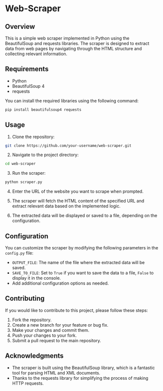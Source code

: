 # Web-Scraper

## Overview

This is a simple web scraper implemented in Python using the BeautifulSoup and requests libraries. The scraper is designed to extract data from web pages by navigating through the HTML structure and collecting relevant information.

## Requirements

- Python
- BeautifulSoup 4
- requests

You can install the required libraries using the following command:

```bash
pip install beautifulsoup4 requests
```

## Usage

1. Clone the repository:

```bash
git clone https://github.com/your-username/web-scraper.git
```

2. Navigate to the project directory:

```bash
cd web-scraper
```

3. Run the scraper:

```bash
python scraper.py
```

4. Enter the URL of the website you want to scrape when prompted.

5. The scraper will fetch the HTML content of the specified URL and extract relevant data based on the implemented logic.

6. The extracted data will be displayed or saved to a file, depending on the configuration.

## Configuration

You can customize the scraper by modifying the following parameters in the `config.py` file:

- `OUTPUT_FILE`: The name of the file where the extracted data will be saved.
- `SAVE_TO_FILE`: Set to `True` if you want to save the data to a file, `False` to display it in the console.
- Add additional configuration options as needed.

## Contributing

If you would like to contribute to this project, please follow these steps:

1. Fork the repository.
2. Create a new branch for your feature or bug fix.
3. Make your changes and commit them.
4. Push your changes to your fork.
5. Submit a pull request to the main repository.

## Acknowledgments

- The scraper is built using the BeautifulSoup library, which is a fantastic tool for parsing HTML and XML documents.
- Thanks to the requests library for simplifying the process of making HTTP requests.
